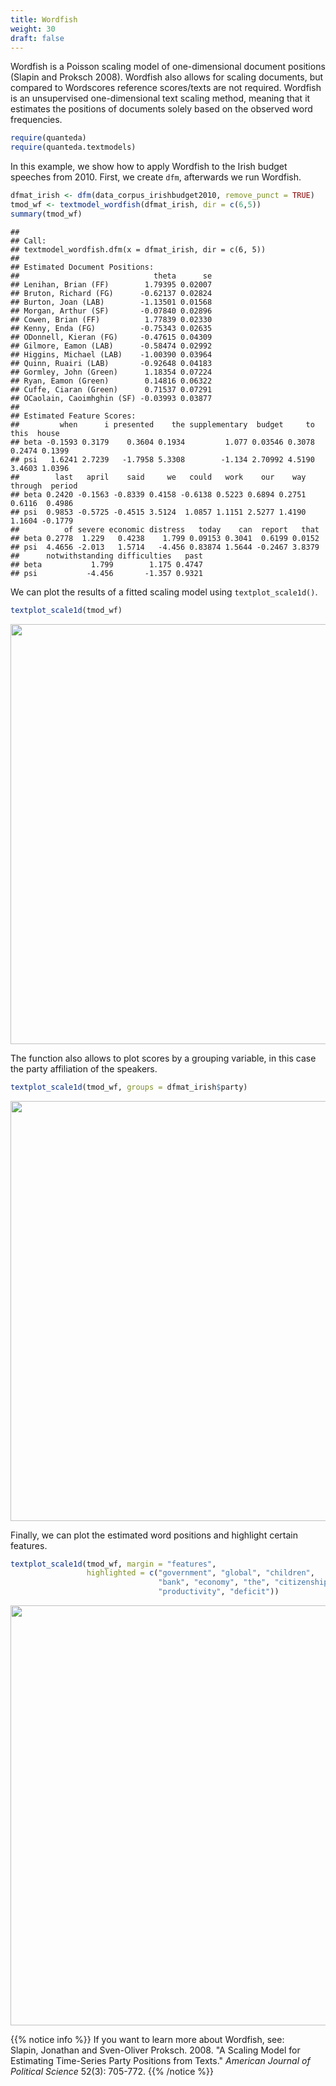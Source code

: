 ```yaml
---
title: Wordfish
weight: 30
draft: false
---
```


Wordfish is a Poisson scaling model of one-dimensional document positions (Slapin and Proksch 2008). Wordfish also allows for scaling documents, but compared to Wordscores reference scores/texts are not required. Wordfish is an unsupervised one-dimensional text scaling method, meaning that it estimates the positions of documents solely based on the observed word frequencies. 


```r
require(quanteda)
require(quanteda.textmodels)
```

In this example, we show how to apply Wordfish to the Irish budget speeches from 2010. First, we create `dfm`, afterwards we run Wordfish.


```r
dfmat_irish <- dfm(data_corpus_irishbudget2010, remove_punct = TRUE)
tmod_wf <- textmodel_wordfish(dfmat_irish, dir = c(6,5))
summary(tmod_wf)
```

```
## 
## Call:
## textmodel_wordfish.dfm(x = dfmat_irish, dir = c(6, 5))
## 
## Estimated Document Positions:
##                              theta      se
## Lenihan, Brian (FF)        1.79395 0.02007
## Bruton, Richard (FG)      -0.62137 0.02824
## Burton, Joan (LAB)        -1.13501 0.01568
## Morgan, Arthur (SF)       -0.07840 0.02896
## Cowen, Brian (FF)          1.77839 0.02330
## Kenny, Enda (FG)          -0.75343 0.02635
## ODonnell, Kieran (FG)     -0.47615 0.04309
## Gilmore, Eamon (LAB)      -0.58474 0.02992
## Higgins, Michael (LAB)    -1.00390 0.03964
## Quinn, Ruairi (LAB)       -0.92648 0.04183
## Gormley, John (Green)      1.18354 0.07224
## Ryan, Eamon (Green)        0.14816 0.06322
## Cuffe, Ciaran (Green)      0.71537 0.07291
## OCaolain, Caoimhghin (SF) -0.03993 0.03877
## 
## Estimated Feature Scores:
##         when      i presented    the supplementary  budget     to   this  house
## beta -0.1593 0.3179    0.3604 0.1934         1.077 0.03546 0.3078 0.2474 0.1399
## psi   1.6241 2.7239   -1.7958 5.3308        -1.134 2.70992 4.5190 3.4603 1.0396
##        last   april    said     we   could   work    our    way through  period
## beta 0.2420 -0.1563 -0.8339 0.4158 -0.6138 0.5223 0.6894 0.2751  0.6116  0.4986
## psi  0.9853 -0.5725 -0.4515 3.5124  1.0857 1.1151 2.5277 1.4190  1.1604 -0.1779
##          of severe economic distress   today    can  report   that
## beta 0.2778  1.229   0.4238    1.799 0.09153 0.3041  0.6199 0.0152
## psi  4.4656 -2.013   1.5714   -4.456 0.83874 1.5644 -0.2467 3.8379
##      notwithstanding difficulties   past
## beta           1.799        1.175 0.4747
## psi           -4.456       -1.357 0.9321
```

We can plot the results of a fitted scaling model using `textplot_scale1d()`.


```r
textplot_scale1d(tmod_wf)
```

<img src="/machine-learning/wordfish.en_files/figure-html/unnamed-chunk-3-1.png" width="672" />

The function also allows to plot scores by a grouping variable, in this case the party affiliation of the speakers.


```r
textplot_scale1d(tmod_wf, groups = dfmat_irish$party)
```

<img src="/machine-learning/wordfish.en_files/figure-html/unnamed-chunk-4-1.png" width="672" />

Finally, we can plot the estimated word positions and highlight certain features.


```r
textplot_scale1d(tmod_wf, margin = "features", 
                 highlighted = c("government", "global", "children", 
                                 "bank", "economy", "the", "citizenship",
                                 "productivity", "deficit"))
```

<img src="/machine-learning/wordfish.en_files/figure-html/unnamed-chunk-5-1.png" width="672" />

{{% notice info %}}
If you want to learn more about Wordfish, see:  
Slapin, Jonathan and Sven-Oliver Proksch. 2008. "A Scaling Model for Estimating Time-Series Party Positions from Texts." _American Journal of Political Science_ 52(3): 705-772.
{{% /notice %}}

